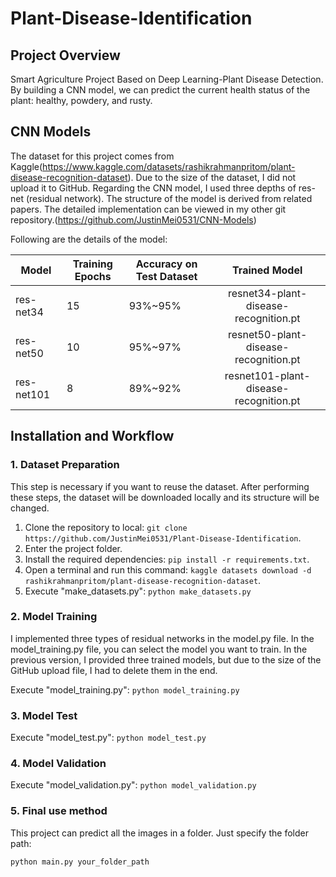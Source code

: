 # Plant-Disease-Identification

## Project Overview

Smart Agriculture Project Based on Deep Learning-Plant Disease Detection. By building a CNN model, we can predict the current health status of the plant: healthy, powdery, and rusty.

## CNN Models

The dataset for this project comes from Kaggle(https://www.kaggle.com/datasets/rashikrahmanpritom/plant-disease-recognition-dataset). Due to the size of the dataset, I did not upload it to GitHub. Regarding the CNN model, I used three depths of res-net (residual network). The structure of the model is derived from related papers. The detailed implementation can be viewed in my other git repository.(https://github.com/JustinMei0531/CNN-Models)

Following are the details of the model:

| Model      | Training Epochs | Accuracy on Test Dataset |             Trained Model              |
| ---------- | --------------- | ------------------------ | :------------------------------------: |
| res-net34  | 15              | 93%~95%                  | resnet34-plant-disease-recognition.pt  |
| res-net50  | 10              | 95%~97%                  | resnet50-plant-disease-recognition.pt  |
| res-net101 | 8               | 89%~92%                  | resnet101-plant-disease-recognition.pt |

## Installation and Workflow

### 1. Dataset Preparation

This step is necessary if you want to reuse the dataset. After performing these steps, the dataset will be downloaded locally and its structure will be changed.

1. Clone the repository to local: `git clone https://github.com/JustinMei0531/Plant-Disease-Identification`.
2. Enter the project folder.
3. Install the required dependencies: `pip install -r requirements.txt`.
4. Open a terminal and run this command: `kaggle datasets download -d rashikrahmanpritom/plant-disease-recognition-dataset`.
5. Execute "make_datasets.py": `python make_datasets.py`

### 2. Model  Training

I implemented three types of residual networks in the model.py file. In the model_training.py file, you can select the model you want to train. In the previous version, I provided three trained models, but due to the size of the GitHub upload file, I had to delete them in the end.

Execute "model_training.py": `python model_training.py`

### 3. Model Test

Execute "model_test.py": `python model_test.py`

### 4. Model Validation

Execute "model_validation.py": `python model_validation.py`

### 5. Final use method

This project can predict all the images in a folder. Just specify the folder path:

```shell
python main.py your_folder_path
```

